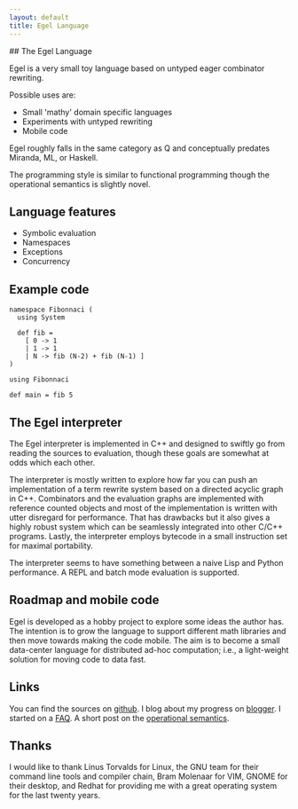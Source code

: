 ```yaml
---
layout: default
title: Egel Language
---
```

<html markdown="1">
<head>
<link rel="stylesheet" href="css/main.css">
</head>
<body markdown="1">
## The Egel Language

Egel is a very small toy language based on untyped eager combinator rewriting.

Possible uses are:

+ Small 'mathy' domain specific languages
+ Experiments with untyped rewriting
+ Mobile code

Egel roughly falls in the same category as Q and conceptually predates Miranda, ML, or Haskell.

The programming style is similar to functional programming though the operational semantics is
slightly novel.

## Language features

+ Symbolic evaluation
+ Namespaces
+ Exceptions
+ Concurrency

## Example code

```egel
namespace Fibonnaci (
  using System
  
  def fib =
    [ 0 -> 1
    | 1 -> 1
    | N -> fib (N-2) + fib (N-1) ]
)

using Fibonnaci

def main = fib 5
```

## The Egel interpreter

The Egel interpreter is implemented in C++ and designed to swiftly go 
from reading the sources to evaluation, though these goals are somewhat
at odds which each other.

The interpreter is mostly written to explore how far you can push
an implementation of a term rewrite system based on a directed acyclic graph in C++.
Combinators and the evaluation graphs are implemented with reference counted
objects and most of the implementation is written with utter disregard
for performance. That has drawbacks but it also gives a highly robust system which
can be seamlessly integrated into other C/C++ programs. Lastly, the 
interpreter employs bytecode in a small instruction set for maximal
portability.

The interpreter seems to have something between a naive Lisp and
Python performance. A REPL and batch mode evaluation is supported.

## Roadmap and mobile code

Egel is developed as a hobby project to explore some ideas the author
has. The intention is to grow the language to support different math
libraries and then move towards making the code mobile. The aim
is to become a small data-center language for distributed ad-hoc
computation; i.e., a light-weight solution for moving code to data
fast.

## Links

You can find the sources on [github](http://github.com/egel-lang/).
I blog about my progress on [blogger](http://egel-language.blogspot.nl/).
I started on a [FAQ](https://egel-lang.github.io/FAQ.html).
A short post on the [operational semantics](https://egel-lang.github.io/SEMANTICS.html).
## Thanks

I would like to thank Linus Torvalds for Linux, the GNU team for their
command line tools and compiler chain, Bram Molenaar for
VIM, GNOME for their desktop, and Redhat for providing me with a 
great operating system for the last twenty years.
</body>
</html>

